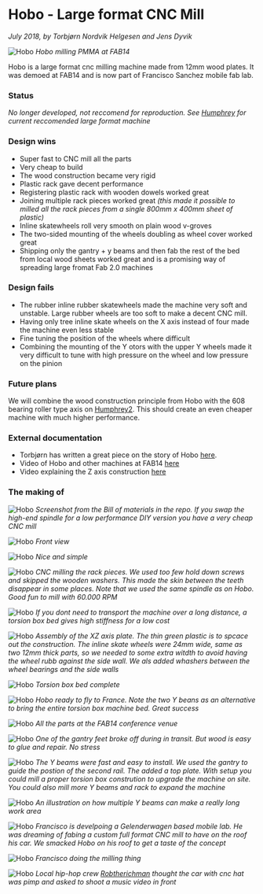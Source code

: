 # Hobo - Large format CNC Mill
*July 2018, by Torbjørn Nordvik Helgesen and Jens Dyvik*

![Hobo](./img/hobo-front-view.JPG)
*Hobo milling PMMA at FAB14*

Hobo is a large format cnc milling machine made from 12mm wood plates. It was demoed at FAB14 and is now part of Francisco Sanchez mobile fab lab.

### Status

*No longer developed, not reccomend for reproduction. See [Humphrey](https://github.com/fellesverkstedet/fabricatable-machines/blob/master/humphrey-large-format-cnc/README.md) for current reccomended large format machine*

### Design wins

* Super fast to CNC mill all the parts
* Very cheap to build
* The wood construction became very rigid
* Plastic rack gave decent performance
* Registering plastic rack with wooden dowels worked great
* Joining multiple rack pieces worked great *(this made it possible to milled all the rack pieces from a single 800mm x 400mm sheet of plastic)*
* Inline skatewheels roll very smooth on plain wood v-groves
* The two-sided mounting of the wheels doubling as wheel cover worked great
* Shipping only the gantry + y beams and then fab the rest of the bed from local wood sheets worked great and is a promising way of spreading large fromat Fab 2.0 machines

### Design fails

* The rubber inline rubber skatewheels made the machine very soft and unstable. Large rubber wheels are too soft to make a decent CNC mill.
* Having only tree inline skate wheels on the X axis instead of four made the machine even less stable
* Fine tuning the position of the wheels where difficult
* Combining the mounting of the Y  otors with the upper Y wheels made it very difficult to tune with high pressure on the wheel and low pressure on the pinion

### Future plans

We will combine the wood construction principle from Hobo with the 608 bearing roller type axis on [Humphrey2](https://github.com/fellesverkstedet/fabricatable-machines/blob/master/humphrey-large-format-cnc/README.md). This should create an even cheaper machine with much higher performance.

### External documentation

* Torbjørn has written a great piece on the story of Hobo [here](http://www.thnordvik.com/touluse).
* Video of Hobo and other machines at FAB14 [here](https://youtu.be/syCI9m8QGj4)
* Video explaining the Z axis construction [here](https://youtu.be/7Ns-z3jZd3Q)

### The making of
![Hobo](./img/hobo-bom-screenshot.JPG)
*Screenshot from the Bill of materials in the repo. If you swap the high-end spindle for a low performance DIY version you have a very cheap CNC mill*

![Hobo](./img/hobo-drawing-front.jpg)
*Front view*

![Hobo](./img/hobo-drawing-perspective.jpg)
*Nice and simple*

![Hobo](./img/hobo-milling-rack.JPG)
*CNC milling the rack pieces. We used too few hold down screws and skipped the wooden washers. This made the skin between the teeth disappear in some places. Note that we used the same spindle as on Hobo. Good fun to mill with 60.000 RPM*

![Hobo](./img/hobo-torsion-box-bed.jpg)
*If you dont need to transport the machine over a long distance, a torsion box bed gives high stiffness for a low cost*

![Hobo](./img/hobo-assembling-x-z-plate.JPG)
*Assembly of the XZ axis plate. The thin green plastic is to spcace out the construction. The inline skate wheels were 24mm wide, same as two 12mm thick parts, so we needed to some extra witdth to avoid having the wheel rubb against the side wall. We als added whashers between the wheel bearings and the side walls*

![Hobo](./img/hobo-perspective-view.JPG)
*Torsion box bed complete*

![Hobo](./img/hobo-gantry-and-rails-ready-for-shipping.jpg)
*Hobo ready to fly to France. Note the two Y beans as an alternative to bring the entire torsion box machine bed. Great success*

![Hobo](./img/hobo-parts-after-shipping.jpg)
*All the parts at the FAB14 conference venue*

![Hobo](./img/hobo-repair.jpg)
*One of the gantry feet broke off during in transit. But wood is easy to glue and repair. No stress*

![Hobo](./img/hobo-assembling-y-beams.jpg)
*The Y beams were fast and easy to install. We used the gantry to guide the postion of the second rail. The added a top plate. With setup you could mill a proper torsion box constrution to upgrade the machine on site. You could also mill more Y beams and rack to expand the machine*

![Hobo](./img/hobo-drawing-extended.jpg)
*An illustration on how multiple Y beams can make a really long work area*

![Hobo](./img/hobo-on-franciscos-gelenderwagen.jpg)
*Francisco is develpoing a Gelenderwagen based mobile lab. He was dreaming of fabing a custom full format CNC mill to have on the roof his car. We smacked Hobo on his roof to get a taste of the concept*

![Hobo](./img/hobo-fran-changing-bits.jpg)
*Francisco doing the milling thing*

![Hobo](./img/hobo-with-local-hiphop-crew-rob-the-richman.jpg)
*Local hip-hop crew [Robtherichman](https://www.youtube.com/user/HGoonVEVO/videos) thought the car with cnc hat was pimp and asked to shoot a music video in front*

